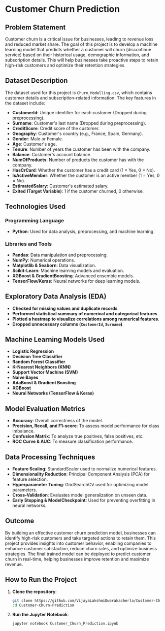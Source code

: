# Customer Churn Prediction

## Problem Statement
Customer churn is a critical issue for businesses, leading to revenue loss and reduced market share. The goal of this project is to develop a machine learning model that predicts whether a customer will churn (discontinue service) based on their historical usage, demographic information, and subscription details. This will help businesses take proactive steps to retain high-risk customers and optimize their retention strategies.

## Dataset Description
The dataset used for this project is `Churn_Modelling.csv`, which contains customer details and subscription-related information. The key features in the dataset include:

- **CustomerId**: Unique identifier for each customer (Dropped during preprocessing).
- **Surname**: Customer's last name (Dropped during preprocessing).
- **CreditScore**: Credit score of the customer.
- **Geography**: Customer's country (e.g., France, Spain, Germany).
- **Gender**: Male or Female.
- **Age**: Customer's age.
- **Tenure**: Number of years the customer has been with the company.
- **Balance**: Customer's account balance.
- **NumOfProducts**: Number of products the customer has with the company.
- **HasCrCard**: Whether the customer has a credit card (1 = Yes, 0 = No).
- **IsActiveMember**: Whether the customer is an active member (1 = Yes, 0 = No).
- **EstimatedSalary**: Customer's estimated salary.
- **Exited (Target Variable)**: 1 if the customer churned, 0 otherwise.

## Technologies Used
### **Programming Language**
- **Python**: Used for data analysis, preprocessing, and machine learning.

### **Libraries and Tools**
- **Pandas**: Data manipulation and preprocessing.
- **NumPy**: Numerical operations.
- **Matplotlib & Seaborn**: Data visualization.
- **Scikit-Learn**: Machine learning models and evaluation.
- **XGBoost & GradientBoosting**: Advanced ensemble models.
- **TensorFlow/Keras**: Neural networks for deep learning models.

## Exploratory Data Analysis (EDA)
- **Checked for missing values and duplicate records**.
- **Performed statistical summary of numerical and categorical features**.
- **Plotted a heatmap to visualize correlations among numerical features**.
- **Dropped unnecessary columns (`CustomerId`, `Surname`)**.

## Machine Learning Models Used
- **Logistic Regression**
- **Decision Tree Classifier**
- **Random Forest Classifier**
- **K-Nearest Neighbors (KNN)**
- **Support Vector Machine (SVM)**
- **Naive Bayes**
- **AdaBoost & Gradient Boosting**
- **XGBoost**
- **Neural Networks (TensorFlow & Keras)**

## Model Evaluation Metrics
- **Accuracy**: Overall correctness of the model.
- **Precision, Recall, and F1-score**: To assess model performance for class imbalance.
- **Confusion Matrix**: To analyze true positives, false positives, etc.
- **ROC Curve & AUC**: To measure classification performance.

## Data Processing Techniques
- **Feature Scaling**: StandardScaler used to normalize numerical features.
- **Dimensionality Reduction**: Principal Component Analysis (PCA) for feature selection.
- **Hyperparameter Tuning**: GridSearchCV used for optimizing model parameters.
- **Cross-Validation**: Evaluates model generalization on unseen data.
- **Early Stopping & ModelCheckpoint**: Used for preventing overfitting in neural networks.

## Outcome
By building an effective customer churn prediction model, businesses can identify high-risk customers and take targeted actions to retain them. This project provides insights into customer behavior, enabling companies to enhance customer satisfaction, reduce churn rates, and optimize business strategies. The final trained model can be deployed to predict customer churn in real-time, helping businesses improve retention and maximize revenue.

## How to Run the Project
1. **Clone the repository**:
   ```bash
   git clone https://github.com/VijayaLakshmiDwarakacherla/Customer-Churn-Prediction.git
   cd Customer-Churn-Prediction
   ```
2. **Run the Jupyter Notebook**:
   ```bash
   jupyter notebook Customer_Churn_Prediction.ipynb
   ```
